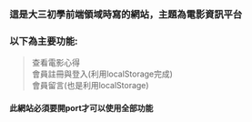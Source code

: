 ### 這是大三初學前端領域時寫的網站，主題為電影資訊平台
### 以下為主要功能:
> 查看電影心得  
> 會員註冊與登入(利用localStorage完成)  
> 會員留言(也是利用localStorage)

#### **此網站必須要開port才可以使用全部功能**
